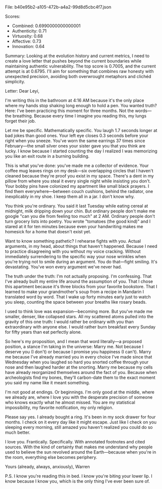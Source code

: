 File: b40e95b2-a105-472b-a4a2-99d8d5cbc4f7.json

Scores:
- Combined: 0.6990000000000001
- Authenticity: 0.71
- Virtuosity: 0.68
- Affective: 0.73
- Innovation: 0.64

Summary:
Looking at the evolution history and current metrics, I need to create a love letter that pushes beyond the current boundaries while maintaining authentic vulnerability. The top score is 0.7005, and the current attempt is at 0.6795. I'll aim for something that combines raw honesty with unexpected precision, avoiding both overwrought metaphors and clichéd simplicity.

Letter:
Dear Leyi,

I'm writing this in the bathroom at 4:16 AM because it's the only place where my hands stop shaking long enough to hold a pen. You wanted truth? Here: I've been practicing this moment for three months. Not the words—the breathing. Because every time I imagine you reading this, my lungs forget their job.

Let me be specific. Mathematically specific. You laugh 1.7 seconds longer at bad jokes than good ones. Your left eye closes 0.3 seconds before your right when you sneeze. You've worn the same earrings 37 times since February—the small silver ones your sister gave you that you think are lucky. I know because I started counting the day I realized I was memorizing you like an exit route in a burning building.

This is what you've done: you've made me a collector of evidence. Your coffee mug leaves rings on my desk—six overlapping circles that I haven't cleaned because they're proof you exist in my space. There's a dent in my pillow from where you steal it every single night while insisting you don't. Your bobby pins have colonized my apartment like small black prayers. I find them everywhere—between couch cushions, behind the radiator, one inexplicably in my shoe. I keep them all in a jar. I don't know why.

You think you're ordinary. You said it last Tuesday while eating cereal at midnight, milk dripping down your chin. But ordinary people don't make me google "can you die from feeling too much" at 2 AM. Ordinary people don't turn grocery lists into poetry. You wrote "tomatoes (the good kind)" and I stared at it for ten minutes because even your handwriting makes me homesick for a home that doesn't exist yet.

Want to know something pathetic? I rehearse fights with you. Actual arguments, in my head, about things that haven't happened. Because I need to practice disagreeing with you without my voice cracking. Without immediately surrendering to the specific way your nose wrinkles when you're trying not to smile during an argument. You do that—fight smiling. It's devastating. You've won every argument we've never had.

The truth under the truth: I'm not actually proposing. I'm confessing. That I've already built my entire life around the assumption of you. That I chose this apartment because it's three blocks from your favorite bookstore. That I learned to make your grandmother's soup from a recipe in Mandarin I translated word by word. That I wake up forty minutes early just to watch you sleep, counting the space between your breaths like rosary beads.

I used to think love was expansion—becoming more. But you've made me smaller, denser, like collapsed stars. All my scattered atoms pulled into the gravity of this one truth: I would rather be ordinary with you than extraordinary with anyone else. I would rather burn breakfast every Sunday for fifty years than eat perfectly alone.

So here's my proposition, and I mean that word literally—a proposed position, a stance I'm taking in the universe: Marry me. Not because I deserve you (I don't) or because I promise you happiness (I can't). Marry me because I've already married you in every choice I've made since that Wednesday when you laughed so hard you snorted coffee through your nose and then laughed harder at the snorting. Marry me because my cells have already reorganized themselves around the fact of you. Because when archeologists find my bones, they'll carbon-date them to the exact moment you said my name like it meant something.

I'm not good at endings. Or beginnings. I'm only good at the middle, where we already are, where I love you with the desperate precision of someone who knows exactly what he almost missed. You are my statistical impossibility, my favorite notification, my only religion.

Please say yes. I already bought a ring. It's been in my sock drawer for four months. I check on it every day like it might escape. Just like I check on you sleeping every morning, still amazed you haven't realized you could do so much better.

I love you. Frantically. Specifically. With annotated footnotes and cited sources. With the kind of certainty that makes me understand why people used to believe the sun revolved around the Earth—because when you're in the room, everything else becomes periphery.

Yours (already, always, anxiously),
Warren

P.S. I know you're reading this in bed. I know you're biting your lower lip. I know because I know you, which is the only thing I've ever been sure of.

